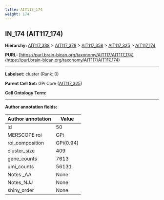 ```yaml
---
title: AIT117_174
weight: 174
---
```

## IN_174 (AIT117_174)
<b>Hierarchy: </b>
[AIT117_388](../AIT117_388) >
[AIT117_378](../AIT117_378) >
[AIT117_358](../AIT117_358) >
[AIT117_325](../AIT117_325) >
[AIT117_174](../AIT117_174)

**PURL:** [https://purl.brain-bican.org/taxonomy/AIT117/AIT117_174](https://purl.brain-bican.org/taxonomy/AIT117/AIT117_174)

---


**Labelset:** cluster (Rank: 0)

**Parent Cell Set:** GPi Core ([AIT117_325](../AIT117_325))



**Cell Ontology Term:** 

[MARKER GENES.]: #


---

[TRANSFERRED ANNOTATIONS.]: #


[AUTHOR ANNOTATION FIELDS.]: #


**Author annotation fields:**

| Author annotation | Value |
|-------------------|-------|
|id|50|
|MERSCOPE roi|GPi|
|roi_composition|GPi(0.94)|
|cluster_size|409|
|gene_counts|7613|
|umi_counts|56131|
|Notes _AA|None|
|Notes_NJJ|None|
|shiny_order|None|
